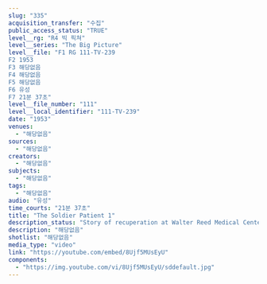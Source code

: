 ```yaml
---
slug: "335"
acquisition_transfer: "수집"
public_access_status: "TRUE"
level__rg: "R4 빅 픽쳐"
level__series: "The Big Picture"
level__file: "F1 RG 111-TV-239
F2 1953
F3 해당없음
F4 해당없음
F5 해당없음
F6 유성
F7 21분 37초"
level__file_number: "111"
level__local_identifier: "111-TV-239"
date: "1953"
venues: 
  - "해당없음"
sources: 
  - "해당없음"
creators: 
  - "해당없음"
subjects: 
  - "해당없음"
tags: 
  - "해당없음"
audio: "유성"
time_courts: "21분 37초"
title: "The Soldier Patient 1"
description_status: "Story of recuperation at Walter Reed Medical Center and overall program of activity for patients."
description: "해당없음"
shotlist: "해당없음"
media_type: "video"
link: "https://youtube.com/embed/8Ujf5MUsEyU"
components: 
  - "https://img.youtube.com/vi/8Ujf5MUsEyU/sddefault.jpg"
---
```

